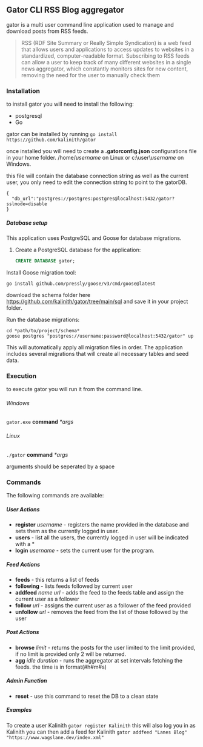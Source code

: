 
## Gator CLI RSS Blog aggregator

gator is a multi user command line application used to manage and download posts from RSS feeds.

> RSS (RDF Site Summary or Really Simple Syndication) is a web feed that allows users and applications to access updates to websites in a standardized, computer-readable format. Subscribing to RSS feeds can allow a user to keep track of many different websites in a single news aggregator, which constantly monitors sites for new content, removing the need for the user to manually check them

### Installation

to install gator you will need to install the following:
- postgresql
- Go

gator can be installed by running
`go install https://github.com/kalinith/gator`

once installed you will need to create a **.gatorconfig.json** configurations file in your home folder.
/home/*username* on Linux or c:\user\\*username* on Windows.

this file will contain the database connection string as well as the current user, you only need to edit the connection string to point to the gatorDB.

	{
	  "db_url":"postgres://postgres:postgres@localhost:5432/gator?sslmode=disable
	}

##### Database setup

This application uses PostgreSQL and Goose for database migrations.

1. Create a PostgreSQL database for the application:
   ```sql
   CREATE DATABASE gator;

Install Goose migration tool:

`go install github.com/pressly/goose/v3/cmd/goose@latest`

download the schema folder here https://github.com/kalinith/gator/tree/main/sql
and save it in your project folder.

Run the database migrations:

	cd *path/to/project/schema*
	goose postgres "postgres://username:password@localhost:5432/gator" up


This will automatically apply all migration files in order. The application includes several migrations that will create all necessary tables and seed data.

### Execution

to execute gator you will run it from the command line.

###### Windows

`gator.exe` **command** *\*args*

###### Linux

`./gator` **command** *\*args*

arguments should be seperated by a space

### Commands

The following commands are available:

##### User Actions

- **register** *username* - registers the name provided in the database and sets them as the currently logged in user.
- **users** - list all the users, the currently logged in user will be indicated with a *
- **login** *username* - sets the current user for the program.

##### Feed Actions

- **feeds**	- this returns a list of feeds
- **following** - lists feeds followed by current user
- **addfeed** *name* *url* - adds the feed to the feeds table and assign the current user as a follower
- **follow** *url* - assigns the current user as a follower of the feed provided
- **unfollow** *url* - removes the feed from the list of those followed by the user

##### Post Actions

- **browse** *limit* - returns the posts for the user limited to the limit provided, if no limit is provided only 2 will be returned.
- **agg** *idle duration* - runs the aggregator at set intervals fetching the feeds. the time is in format(#h#m#s)

##### Admin Function
- **reset** - use this command to reset the DB to a clean state

##### Examples

To create a user Kalinith
`gator register Kalinith` 
this will also log you in as Kalinith
you can then add a feed for Kalinith
`gator addfeed "Lanes Blog" "https://www.wagslane.dev/index.xml"`
